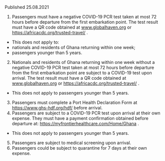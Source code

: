 Published 25.08.2021
1. Passengers must have a negative COVID-19 PCR test taken at most 72 hours before departure from the first embarkation point. The test result must have a QR code obtained at <a href="http://www.globalhaven.org/">www.globalhaven.org</a> or <a href="https://africacdc.org/trusted-travel/">https://africacdc.org/trusted-travel/</a> .
- This does not apply to:
- nationals and residents of Ghana returning within one week; 
- passengers younger than 5 years. 
2. Nationals and residents of Ghana returning within one week without a negative COVID-19 PCR test taken at most 72 hours before departure from the first embarkation point are subject to a COVID-19 test upon arrival. The test result must have a QR code obtained at <a href="http://www.globalhaven.org/">www.globalhaven.org</a> or <a href="https://africacdc.org/trusted-travel/">https://africacdc.org/trusted-travel/</a> .
- This does not apply to passengers younger than 5 years.
3. Passengers must complete a Port Health Declaration Form at <a href="https://www.ghs-hdf.org/hdf/">https://www.ghs-hdf.org/hdf/</a> before arrival.
4. Passengers are subject to a COVID-19 PCR test upon arrival at their own expense. They must have a payment confirmation obtained before departure at: <a href="https://myfrontierhealthcare.com/Home/Ghana">https://myfrontierhealthcare.com/Home/Ghana</a> .
- This does not apply to passengers younger than 5 years.
5. Passengers are subject to medical screening upon arrival.
6. Passengers could be subject to quarantine for 7 days at their own expense.

